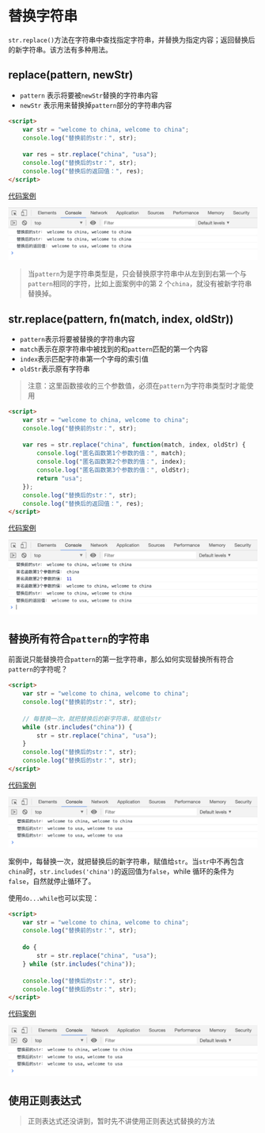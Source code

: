 # 替换字符串

`str.replace()`方法在字符串中查找指定字符串，并替换为指定内容；返回替换后的新字符串。该方法有多种用法。

## replace(pattern, newStr)

-   `pattern` 表示将要被`newStr`替换的字符串内容
-   `newStr` 表示用来替换掉`pattern`部分的字符串内容

```html
<script>
    var str = "welcome to china, welcome to china";
    console.log("替换前的str：", str);

    var res = str.replace("china", "usa");
    console.log("替换后的str：", str);
    console.log("替换后的返回值：", res);
</script>
```

[代码案例](./demo/demo01.html)

![](./images/01.png)

> 当`pattern`为是字符串类型是，只会替换原字符串中从左到到右第一个与`pattern`相同的字符，比如上面案例中的第 2 个`china`，就没有被新字符串替换掉。

## str.replace(pattern, fn(match, index, oldStr))

-   `pattern`表示将要被替换的字符串内容
-   `match`表示在原字符串中被找到的和`pattern`匹配的第一个内容
-   `index`表示匹配字符串第一个字母的索引值
-   `oldStr`表示原有字符串

> 注意：这里函数接收的三个参数值，必须在`pattern`为字符串类型时才能使用

```html
<script>
    var str = "welcome to china, welcome to china";
    console.log("替换前的str：", str);

    var res = str.replace("china", function(match, index, oldStr) {
        console.log("匿名函数第1个参数的值：", match);
        console.log("匿名函数第2个参数的值：", index);
        console.log("匿名函数第3个参数的值：", oldStr);
        return "usa";
    });
    console.log("替换后的str：", str);
    console.log("替换后的返回值：", res);
</script>
```

[代码案例](./demo/demo02.html)

![](./images/02.png)

## 替换所有符合`pattern`的字符串

前面说只能替换符合`pattern`的第一批字符串，那么如何实现替换所有符合`pattern`的字符呢？

```html
<script>
    var str = "welcome to china, welcome to china";
    console.log("替换前的str：", str);

    // 每替换一次，就把替换后的新字符串，赋值给str
    while (str.includes("china")) {
        str = str.replace("china", "usa");
    }
    console.log("替换后的str：", str);
    console.log("替换后的str：", str);
</script>
```

[代码案例](./demo/demo03.html)

![](./images/03.png)

案例中，每替换一次，就把替换后的新字符串，赋值给`str`。当`str`中不再包含`china`时，`str.includes('china')`的返回值为`false`，while 循环的条件为 `false`，自然就停止循环了。

使用`do...while`也可以实现：

```html
<script>
    var str = "welcome to china, welcome to china";
    console.log("替换前的str：", str);

    do {
        str = str.replace("china", "usa");
    } while (str.includes("china"));

    console.log("替换后的str：", str);
    console.log("替换后的str：", str);
</script>
```

[代码案例](./demo/demo04.html)

![](./images/04.png)

## 使用正则表达式

> 正则表达式还没讲到，暂时先不讲使用正则表达式替换的方法
